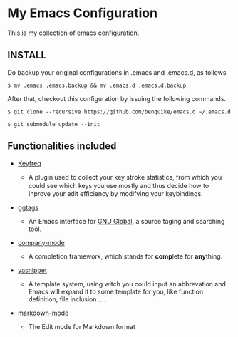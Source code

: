 # My Emacs Configuration

This is my collection of emacs configuration.

## INSTALL
Do backup your original configurations in .emacs and .emacs.d, as follows

```
$ mv .emacs .emacs.backup && mv .emacs.d .emacs.d.backup
```

After that, checkout this configuration by issuing the following commands.

```
$ git clone --recursive https://github.com/benquike/emacs.d ~/.emacs.d
```
```
$ git submodule update --init
```


## Functionalities included

* [Keyfreq](https://github.com/dacap/keyfreq)
	* A plugin used to collect your key stroke statistics,
	from which you could see which keys you use mostly and
	thus decide how to　inprove your edit efficiency by
	modifying your keybindings.

* [ggtags](https://github.com/leoliu/ggtags)
	* An Emacs interface for [GNU Global](http://www.gnu.org/software/global/),
	  a source taging and searching tool.

* [company-mode](http://company-mode.github.io/)
	* A completion framework, which stands for **comp**lete for
	**any**thing.

* [yasnippet](https://github.com/capitaomorte/yasnippet)
	* A template system, using witch you could input an abbrevation
	 and Emacs will expand it to some template for you, like function
	 definition, file inclusion ....

* [markdown-mode](http://jblevins.org/projects/markdown-mode/)
	* The Edit mode for Markdown format

